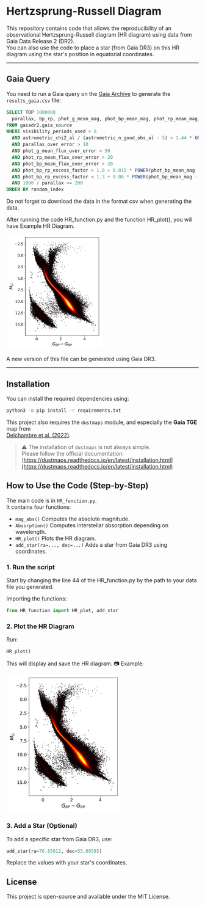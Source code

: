 # Hertzsprung-Russell Diagram

This repository contains code that allows the reproducibility of an observational Hertzsprung-Russell diagram (HR diagram) using data from Gaia Data Release 2 (DR2).\
You can also use the code to place a star (from Gaia DR3) on this HR diagram using the star's position in equatorial coordinates.

---

## Gaia Query

You need to run a Gaia query on the [Gaia Archive](https://gea.esac.esa.int/archive/) to generate the `results_gaia.csv` file:

```sql
SELECT TOP 1000000
  parallax, bp_rp, phot_g_mean_mag, phot_bp_mean_mag, phot_rp_mean_mag, a_g_val, ra, dec
FROM gaiadr2.gaia_source
WHERE visibility_periods_used > 8
  AND astrometric_chi2_al / (astrometric_n_good_obs_al - 5) < 1.44 * GREATEST(1, EXP(-0.4 * (phot_g_mean_mag - 19.5)))
  AND parallax_over_error > 10
  AND phot_g_mean_flux_over_error > 50
  AND phot_rp_mean_flux_over_error > 20
  AND phot_bp_mean_flux_over_error > 20
  AND phot_bp_rp_excess_factor > 1.0 + 0.015 * POWER(phot_bp_mean_mag - phot_rp_mean_mag, 2)
  AND phot_bp_rp_excess_factor < 1.3 + 0.06 * POWER(phot_bp_mean_mag - phot_rp_mean_mag, 2)
  AND 1000 / parallax <= 200
ORDER BY random_index
```
Do not forget to download the data in the format csv when generating the data.

After running the code HR_function.py and the function HR_plot(), you will have Example HR Diagram.

<img src="/HR_empty.png" alt="Example HR Diagram" width="250"/>

A new version of this file can be generated using Gaia DR3.

---

## Installation

You can install the required dependencies using:

```bash
python3 -m pip install -r requirements.txt
```

This project also requires the `dustmaps` module, and especially the **Gaia TGE** map from  
[Delchambre et al. (2022)](https://doi.org/10.1051/0004-6361/202243423).

> ⚠️ The installation of `dustmaps` is not always simple.  
Please follow the official documentation:  
[https://dustmaps.readthedocs.io/en/latest/installation.html](https://dustmaps.readthedocs.io/en/latest/installation.html)


## How to Use the Code (Step-by-Step)

The main code is in `HR_function.py`.  
It contains four functions:

- `mag_abs()` Computes the absolute magnitude.
- `Absorption()` Computes interstellar absorption depending on wavelength.
- `HR_plot()` Plots the HR diagram.
- `add_star(ra=..., dec=...)` Adds a star from Gaia DR3 using coordinates.

### 1. Run the script

Start by changing the line 44 of the HR_function.py by the path to your data file you generated. 

Importing the functions:

```python
from HR_function import HR_plot, add_star
```

### 2. Plot the HR Diagram

Run:

```python
HR_plot()
```

This will display and save the HR diagram.
📷 Example:

<img src="/HR_empty.png" alt="Example HR Diagram" width="300"/>

### 3. Add a Star (Optional)

To add a specific star from Gaia DR3, use:

```python
add_star(ra=76.85812, dec=53.69585)
```

Replace the values with your star's coordinates.

## License

This project is open-source and available under the MIT License.
